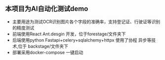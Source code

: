 ## 本项目为AI自动化测试demo
- 主要用途为测试OCR识别图片各个字段的准确率，支持登记证、行驶证等识别的精度测试
- 前端使用React Ant.desgin 开发，位于forestage/文件夹下
- 后端使用python Fastapi+celery+sqlalchemy+httpx 使用了协程 异步等技术,位于 backstage/文件夹下
- 部署采用docker-compose 一键启动
